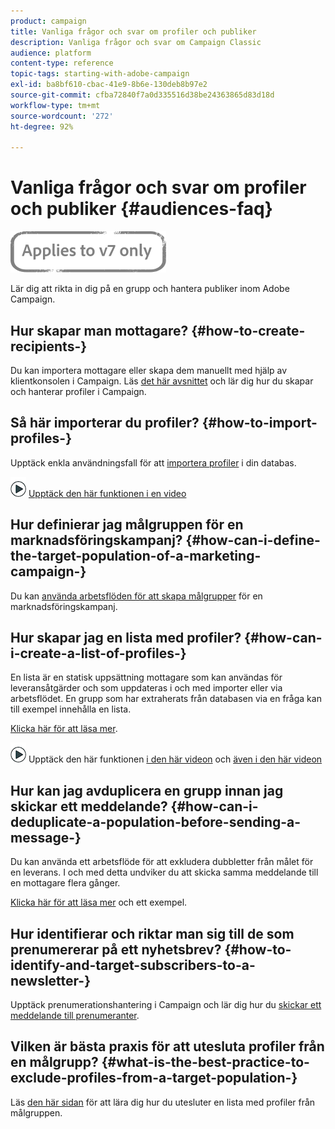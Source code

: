 ```yaml
---
product: campaign
title: Vanliga frågor och svar om profiler och publiker
description: Vanliga frågor och svar om Campaign Classic
audience: platform
content-type: reference
topic-tags: starting-with-adobe-campaign
exl-id: ba8bf610-cbac-41e9-8b6e-130deb8b97e2
source-git-commit: cfba72840f7a0d335516d38be24363865d83d18d
workflow-type: tm+mt
source-wordcount: '272'
ht-degree: 92%

---
```


# Vanliga frågor och svar om profiler och publiker {#audiences-faq}

![](../../assets/v7-only.svg)

Lär dig att rikta in dig på en grupp och hantera publiker inom Adobe Campaign.

## Hur skapar man mottagare? {#how-to-create-recipients-}

Du kan importera mottagare eller skapa dem manuellt med hjälp av klientkonsolen i Campaign. Läs [det här avsnittet](../../platform/using/about-profiles.md) och lär dig hur du skapar och hanterar profiler i Campaign.

## Så här importerar du profiler? {#how-to-import-profiles-}

Upptäck enkla användningsfall för att [importera profiler](../../platform/using/import-operations-samples.md) i din databas.

![](assets/do-not-localize/how-to-video.png) [Upptäck den här funktionen i en video](https://experienceleague.adobe.com/docs/campaign-classic-learn/tutorials/profile-management/importing-profiles.html)

## Hur definierar jag målgruppen för en marknadsföringskampanj? {#how-can-i-define-the-target-population-of-a-marketing-campaign-}

Du kan [använda arbetsflöden för att skapa målgrupper](../../campaign/using/marketing-campaign-deliveries.md#building-the-main-target-in-a-workflow) för en marknadsföringskampanj.


## Hur skapar jag en lista med profiler? {#how-can-i-create-a-list-of-profiles-}

En lista är en statisk uppsättning mottagare som kan användas för leveransåtgärder och som uppdateras i och med importer eller via arbetsflödet. En grupp som har extraherats från databasen via en fråga kan till exempel innehålla en lista.

[Klicka här för att läsa mer](../../platform/using/creating-and-managing-lists.md#creating-a-profile-list-from-a-group).

![](assets/do-not-localize/how-to-video.png) Upptäck den här funktionen [i den här videon](https://experienceleague.adobe.com/docs/campaign-classic-learn/tutorials/profile-management/creating-a-list-of-recipients-with-a-workflow.html) och [även i den här videon](https://experienceleague.adobe.com/docs/campaign-classic-learn/tutorials/profile-management/creating-a-list-of-recipients.html)

## Hur kan jag avduplicera en grupp innan jag skickar ett meddelande? {#how-can-i-deduplicate-a-population-before-sending-a-message-}

Du kan använda ett arbetsflöde för att exkludera dubbletter från målet för en leverans. I och med detta undviker du att skicka samma meddelande till en mottagare flera gånger.

[Klicka här för att läsa mer](../../workflow/using/deduplication.md#example--identify-the-duplicates-before-a-delivery) och ett exempel.

## Hur identifierar och riktar man sig till de som prenumererar på ett nyhetsbrev? {#how-to-identify-and-target-subscribers-to-a-newsletter-}

Upptäck prenumerationshantering i Campaign och lär dig hur du [skickar ett meddelande till prenumeranter](../../delivery/using/managing-subscriptions.md).

## Vilken är bästa praxis för att utesluta profiler från en målgrupp? {#what-is-the-best-practice-to-exclude-profiles-from-a-target-population-}

Läs [den här sidan](../../workflow/using/read-list.md) för att lära dig hur du utesluter en lista med profiler från målgruppen.
